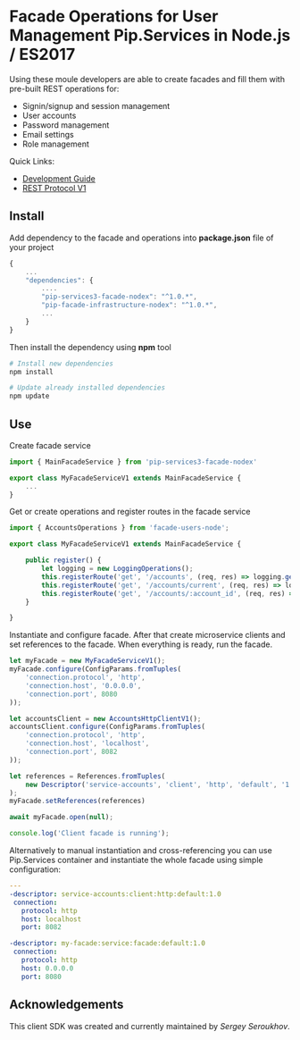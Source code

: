 # Facade Operations for User Management Pip.Services in Node.js / ES2017

Using these moule developers are able to create facades and fill them with pre-built REST operations for:

* Signin/signup and session management
* User accounts
* Password management
* Email settings
* Role management

<a name="links"></a> Quick Links:

* [Development Guide](doc/Development.md)
* [REST Protocol V1](doc/RestProtocolV1.md)

## Install

Add dependency to the facade and operations into **package.json** file of your project
```javascript
{
    ...
    "dependencies": {
        ....
        "pip-services3-facade-nodex": "^1.0.*",
        "pip-facade-infrastructure-nodex": "^1.0.*",
        ...
    }
}
```

Then install the dependency using **npm** tool
```bash
# Install new dependencies
npm install

# Update already installed dependencies
npm update
```

## Use

Create facade service
```typescript
import { MainFacadeService } from 'pip-services3-facade-nodex'

export class MyFacadeServiceV1 extends MainFacadeService {
    ...
}
```

Get or create operations and register routes in the facade service
```typescript
import { AccountsOperations } from 'facade-users-node';

export class MyFacadeServiceV1 extends MainFacadeService {

    public register() {
        let logging = new LoggingOperations();
        this.registerRoute('get', '/accounts', (req, res) => logging.getAccounts(req, res));
        this.registerRoute('get', '/accounts/current', (req, res) => logging.getCurrentAccount(req, res));
        this.registerRoute('get', '/accounts/:account_id', (req, res) => logging.getAccount(req, res));
    }

}
```

Instantiate and configure facade. After that create microservice clients and set references to the facade.
When everything is ready, run the facade.
```typescript
let myFacade = new MyFacadeServiceV1();
myFacade.configure(ConfigParams.fromTuples(
    'connection.protocol', 'http',
    'connection.host', '0.0.0.0',
    'connection.port', 8080
));

let accountsClient = new AccountsHttpClientV1();
accountsClient.configure(ConfigParams.fromTuples(
    'connection.protocol', 'http',
    'connection.host', 'localhost',
    'connection.port', 8082
));

let references = References.fromTuples(
    new Descriptor('service-accounts', 'client', 'http', 'default', '1.0'), accountsClient
);
myFacade.setReferences(references)

await myFacade.open(null);

console.log('Client facade is running');
```

Alternatively to manual instantiation and cross-referencing you can use Pip.Services container
and instantiate the whole facade using simple configuration:
```yaml
---
-descriptor: service-accounts:client:http:default:1.0
 connection:
   protocol: http
   host: localhost
   port: 8082

-descriptor: my-facade:service:facade:default:1.0
 connection:
   protocol: http
   host: 0.0.0.0
   port: 8080
```

## Acknowledgements

This client SDK was created and currently maintained by *Sergey Seroukhov*.

